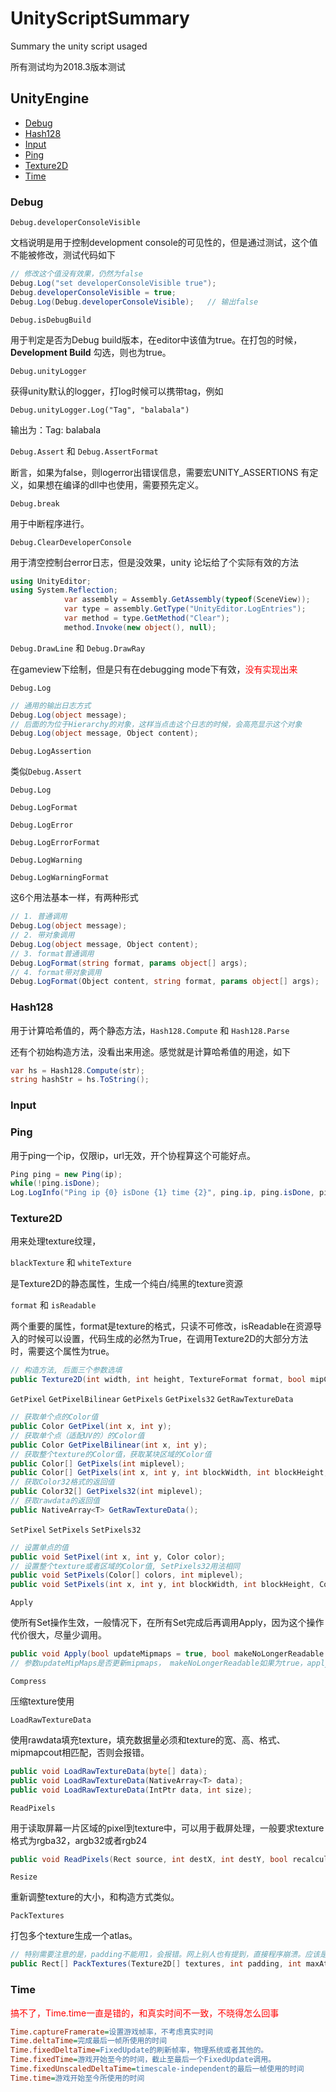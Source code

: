 # UnityScriptSummary
Summary the unity script usaged

所有测试均为2018.3版本测试

## UnityEngine

* [Debug](#Debug)
* [Hash128](#Hash128)
* [Input](#Input)
* [Ping](#Ping)
* [Texture2D](#Texture2D)
* [Time](#Time)






































































### Debug

`Debug.developerConsoleVisible` 

文档说明是用于控制development console的可见性的，但是通过测试，这个值不能被修改，测试代码如下

```c#
// 修改这个值没有效果，仍然为false
Debug.Log("set developerConsoleVisible true");
Debug.developerConsoleVisible = true;
Debug.Log(Debug.developerConsoleVisible);	// 输出false
```

`Debug.isDebugBuild`

用于判定是否为Debug build版本，在editor中该值为true。在打包的时候，**Development Build** 勾选，则也为true。

`Debug.unityLogger` 

获得unity默认的logger，打log时候可以携带tag，例如

`Debug.unityLogger.Log("Tag", "balabala")`

输出为：Tag: balabala

`Debug.Assert` 和 `Debug.AssertFormat`

断言，如果为false，则logerror出错误信息，需要宏UNITY_ASSERTIONS 有定义，如果想在编译的dll中也使用，需要预先定义。

`Debug.break`

用于中断程序进行。

`Debug.ClearDeveloperConsole`

用于清空控制台error日志，但是没效果，unity 论坛给了个实际有效的方法

```c#
using UnityEditor;
using System.Reflection;
			var assembly = Assembly.GetAssembly(typeof(SceneView));
            var type = assembly.GetType("UnityEditor.LogEntries");
            var method = type.GetMethod("Clear");
            method.Invoke(new object(), null);
```

`Debug.DrawLine` 和 `Debug.DrawRay` 

在gameview下绘制，但是只有在debugging mode下有效，<font color="red">没有实现出来</font>

`Debug.Log`

```c#
// 通用的输出日志方式
Debug.Log(object message);
// 后面的为位于Hierarchy的对象，这样当点击这个日志的时候，会高亮显示这个对象
Debug.Log(object message, Object content);
```

`Debug.LogAssertion`

类似`Debug.Assert`

`Debug.Log`

`Debug.LogFormat`

`Debug.LogError`

`Debug.LogErrorFormat`

`Debug.LogWarning`

`Debug.LogWarningFormat`

这6个用法基本一样，有两种形式

```c#
// 1. 普通调用
Debug.Log(object message);
// 2. 带对象调用
Debug.Log(object message, Object content);
// 3. format普通调用
Debug.LogFormat(string format, params object[] args);
// 4. format带对象调用
Debug.LogFormat(Object content, string format, params object[] args);
```



### Hash128

用于计算哈希值的，两个静态方法，`Hash128.Compute` 和 `Hash128.Parse`

还有个初始构造方法，没看出来用途。感觉就是计算哈希值的用途，如下

```c#
var hs = Hash128.Compute(str);
string hashStr = hs.ToString();
```



### Input

### Ping

用于ping一个ip，仅限ip，url无效，开个协程算这个可能好点。

```c#
Ping ping = new Ping(ip);
while(!ping.isDone);
Log.LogInfo("Ping ip {0} isDone {1} time {2}", ping.ip, ping.isDone, ping.time);
```



### Texture2D

用来处理texture纹理，

`blackTexture` 和 `whiteTexture`

是Texture2D的静态属性，生成一个纯白/纯黑的texture资源

`format` 和 `isReadable`

两个重要的属性，format是texture的格式，只读不可修改，isReadable在资源导入的时候可以设置，代码生成的必然为True，在调用Texture2D的大部分方法时，需要这个属性为true。

```c#
// 构造方法, 后面三个参数选填
public Texture2D(int width, int height, TextureFormat format, bool mipChain, bool linear);
```

`GetPixel` `GetPixelBilinear` `GetPixels` `GetPixels32` `GetRawTextureData`

```c#
// 获取单个点的Color值
public Color GetPixel(int x, int y);
// 获取单个点（适配UV的）的Color值
public Color GetPixelBilinear(int x, int y);
// 获取整个texture的Color值，获取某块区域的Color值
public Color[] GetPixels(int miplevel);
public Color[] GetPixels(int x, int y, int blockWidth, int blockHeight, int miplevel);
// 获取Color32格式的返回值
public Color32[] GetPixels32(int miplevel);
// 获取rawdata的返回值
public NativeArray<T> GetRawTextureData();
```

`SetPixel` `SetPixels` `SetPixels32`

```c#
// 设置单点的值
public void SetPixel(int x, int y, Color color);
// 设置整个texture或者区域的Color值, SetPixels32用法相同
public void SetPixels(Color[] colors, int miplevel);
public void SetPixels(int x, int y, int blockWidth, int blockHeight, Color[] colors, int miplevel);

```

`Apply`

使所有Set操作生效，一般情况下，在所有Set完成后再调用Apply，因为这个操作代价很大，尽量少调用。

```c#
public void Apply(bool updateMipmaps = true, bool makeNoLongerReadable = false);
// 参数updateMipMaps是否更新mipmaps， makeNoLongerReadable如果为true，apply之后texture的系统内存拷贝会释放。
```

`Compress`

压缩texture使用

`LoadRawTextureData`

使用rawdata填充texture，填充数据量必须和texture的宽、高、格式、mipmapcout相匹配，否则会报错。

```c#
public void LoadRawTextureData(byte[] data);
public void LoadRawTextureData(NativeArray<T> data);
public void LoadRawTextureData(IntPtr data, int size);
```

`ReadPixels`

用于读取屏幕一片区域的pixel到texture中，可以用于截屏处理，一般要求texture格式为rgba32，argb32或者rgb24

```c#
public void ReadPixels(Rect source, int destX, int destY, bool recalculateMipMaps);
```

`Resize`

重新调整texture的大小，和构造方式类似。

`PackTextures`

打包多个texture生成一个atlas。

```c#
// 特别需要注意的是，padding不能用1，会报错。网上别人也有提到，直接程序崩溃。应该是有bug
public Rect[] PackTextures(Texture2D[] textures, int padding, int maxAtlasSize, bool makeNoLongerReadable);
```



### Time

<font color=red>搞不了，Time.time一直是错的，和真实时间不一致，不晓得怎么回事</font>

```ini
Time.captureFramerate=设置游戏帧率，不考虑真实时间
Time.deltaTime=完成最后一帧所使用的时间
Time.fixedDeltaTime=FixedUpdate的刷新帧率，物理系统或者其他的。
Time.fixedTime=游戏开始至今的时间，截止至最后一个FixedUpdate调用。
Time.fixedUnscaledDeltaTime=timescale-independent的最后一帧使用的时间
Time.time=游戏开始至今所使用的时间


```

